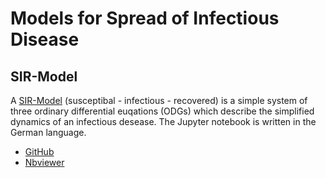 # Models for Spread of Infectious Disease

## SIR-Model

A [SIR-Model](https://en.wikipedia.org/wiki/Compartmental_models_in_epidemiology#The_SIR_model) (susceptibal - infectious - recovered) is a simple system of three ordinary differential euqations (ODGs) which describe the simplified dynamics of an infectious desease.
The Jupyter notebook is written in the German language.

* [GitHub](sir.ipynb)
* [Nbviewer](https://nbviewer.jupyter.org/github/olaf-beh/SIR/blob/master/sir.ipynb)
